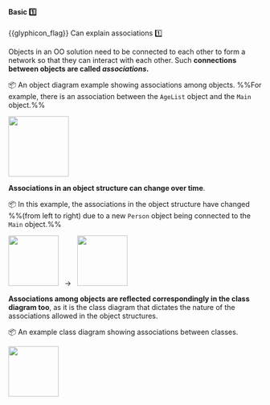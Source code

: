 <div id="title">

#### Basic :one:

</div>

<span id="prereqs"></span>

<span id="outcomes">{{glyphicon_flag}} Can explain associations :one:</span>

<div id="body">

Objects in an OO solution need to be connected to each other to form a network so that they can interact with each other. Such **connections between objects are called _associations_.**

<panel src="../../../uml/objectDiagrams/associations/what/unit-inElsewhere-asFlat.md#title-and-body" boilerplate header="{{glyphicon_education}} Tools → UML → Object Diagrams → Associations → What" expanded />

<p/>

<tip-box>

:package: An object diagram example showing associations among objects. %%For example, there is an association between the `AgeList` object and the `Main` object.%%

<img src="{{baseUrl}}/oopDesign/associations/basic/images/completeStructure.png" height="120" />

</tip-box>

**Associations in an object structure can change over time**.

<tip-box>

:package: In this example, the associations in the object structure have changed %%(from left to right) due to a new `Person` object being connected to the `Main` object.%%

<img src="{{baseUrl}}/oopDesign/associations/basic/images/ageListCalculator.png" height="100" /> &nbsp; → &nbsp; 
<img src="{{baseUrl}}/oopDesign/associations/basic/images/ageListCalculatorAdam.png" height="100" />

</tip-box>

**Associations among objects are reflected correspondingly in the class diagram too**, as it is the class diagram that dictates the nature of the associations allowed in the object structures.

<panel src="../../../uml/classDiagrams/associations/basic/unit-inElsewhere-asFlat.md#title-and-body" boilerplate header="{{glyphicon_education}} Tools → UML → Class Diagrams → Associations → Basic" expanded/>

<tip-box> 

:package: An example class diagram showing associations between classes.

<img src="{{baseUrl}}/oopDesign/associations/basic/images/ageListCalculatorPerson.png" height="100" />
<p/>

</tip-box>

<panel src="../../../uml/classDiagrams/associations/roles/unit-inElsewhere-asFlat.md#title-and-body" boilerplate header="{{glyphicon_education}} Tools → UML → Class Diagrams → Associations → Roles" expanded />
<panel src="../../../uml/classDiagrams/associations/labels/unit-inElsewhere-asFlat.md#title-and-body" boilerplate header="{{glyphicon_education}} Tools → UML → Class Diagrams → Associations → Labels" expanded />



</div>

<div id="extras">
</div>